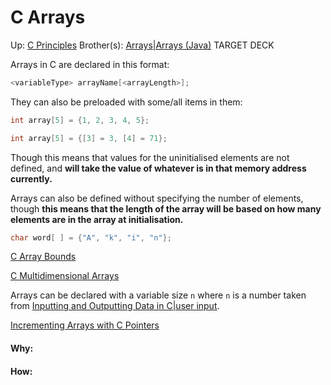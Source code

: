 # C Arrays

Up: [C Principles](c_principles)
Brother(s): [Arrays|Arrays (Java)](arrays|arrays_(java))
TARGET DECK

Arrays in C are declared in this format:

```C
<variableType> arrayName[<arrayLength>];
```

They can also be preloaded with some/all items in them:

```C
int array[5] = {1, 2, 3, 4, 5};
```

```C
int array[5] = {[3] = 3, [4] = 71};
```

Though this means that values for the uninitialised elements are not defined, and **will take the value of whatever is in that memory address currently.**

Arrays can also be defined without specifying the number of elements, though **this means that the length of the array will be based on how many elements are in the array at initialisation.**

```C
char word[ ] = {"A", "k", "i", "n"};
```

[C Array Bounds](c_array_bounds)

[C Multidimensional Arrays](c_multidimensional_arrays)

Arrays can be declared with a variable size `n` where `n` is a number taken from [Inputting and Outputting Data in C|user input](inputting_and_outputting_data_in_c|user_input).

[Incrementing Arrays with C Pointers](incrementing_arrays_with_c_pointers)





















#### Why:
#### How:










